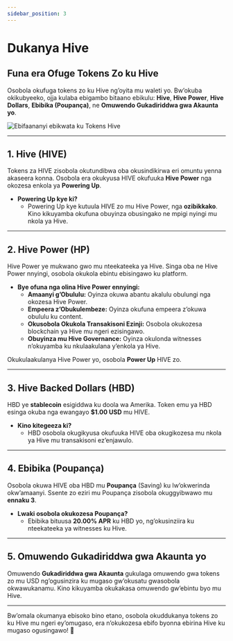 ```yaml
---
sidebar_position: 3
---
```


# Dukanya Hive

## **Funa era Ofuge Tokens Zo ku Hive**  

Osobola okufuga tokens zo ku Hive ng’oyita mu waleti yo. Bw’okuba okikubyeeko, ojja kulaba ebigambo bitaano ebikulu: **Hive**, **Hive Power**, **Hive Dollars**, **Ebibika (Poupança)**, ne **Omuwendo Gukadiriddwa gwa Akaunta yo**.  

![Ebifaananyi ebikwata ku Tokens Hive](@site/src/assets/Tuto-manage/1.png)  

---

## **1. Hive (HIVE)**  

Tokens za HIVE zisobola okutundibwa oba okusindikirwa eri omuntu yenna akaseera konna. Osobola era okukyusa HIVE okufuuka **Hive Power** nga okozesa enkola ya **Powering Up**.  

- **Powering Up kye ki?**  
  - Powering Up kye kutuula HIVE zo mu Hive Power, nga **ozibikkako**. Kino kikuyamba okufuna obuyinza obusingako ne mpigi nyingi mu nkola ya Hive.  

---

## **2. Hive Power (HP)**  

Hive Power ye mukwano gwo mu nteekateeka ya Hive. Singa oba ne Hive Power nnyingi, osobola okukola ebintu ebisingawo ku platform.  

- **Bye ofuna nga olina Hive Power ennyingi:**  
  - **Amaanyi g’Obululu:** Oyinza okuwa abantu akalulu obulungi nga okozesa Hive Power.  
  - **Empeera z’Obukulembeze:** Oyinza okufuna empeera z’okuwa obululu ku content.  
  - **Okusobola Okukola Transakisoni Ezinji:** Osobola okukozesa blockchain ya Hive mu ngeri ezisingawo.  
  - **Obuyinza mu Hive Governance:** Oyinza okulonda witnesses n’okuyamba ku nkulaakulana y’enkola ya Hive.  

Okukulaakulanya Hive Power yo, osobola **Power Up** HIVE zo.  

---

## **3. Hive Backed Dollars (HBD)**  

HBD ye **stablecoin** esigiddwa ku doola wa Amerika. Token emu ya HBD esinga okuba nga ewangayo **$1.00 USD** mu HIVE.  

- **Kino kitegeeza ki?**  
  - HBD osobola okugikyusa okufuuka HIVE oba okugikozesa mu nkola ya Hive mu transakisoni ez’enjawulo.  

---

## **4. Ebibika (Poupança)**  

Osobola okuwa HIVE oba HBD mu **Poupança** (Saving) ku lw’okwerinda okw’amaanyi. Ssente zo eziri mu Poupança zisobola okuggyibwawo mu **ennaku 3**.  

- **Lwaki osobola okukozesa Poupança?**  
  - Ebibika bituusa **20.00% APR** ku HBD yo, ng’okusinziira ku nteekateeka ya witnesses ku Hive.  

---

## **5. Omuwendo Gukadiriddwa gwa Akaunta yo**  

Omuwendo **Gukadiriddwa gwa Akaunta** gukulaga omuwendo gwa tokens zo mu USD ng’ogusinzira ku mugaso gw’okusatu gwasobola okwawukanamu. Kino kikuyamba okukakasa omuwendo gw’ebintu byo mu Hive.  

---

Bw’omala okumanya ebisoko bino etano, osobola okuddukanya tokens zo ku Hive mu ngeri ey’omugaso, era n’okukozesa ebifo byonna ebirina Hive ku mugaso ogusingawo! 🚀